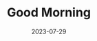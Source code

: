 ---
title: Good Morning
fulltitle: Good Morning

date: 2023-07-29

tags:
- 2023
characters:
- tzipora
categories:
- sketch
keywords:
- 2023

url: /stories/good-morning/

toc: false

rgb: 104, 57, 125

image: /images/fullres/gm.jpg
reddit:
print:
video:
caption: Waking up to bed hair.
---